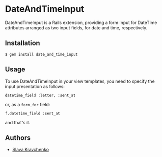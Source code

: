 # DateAndTimeInput

DateAndTimeInput is a Rails extension, providing a form input for DateTime attributes
arranged as two input fields, for date and time, respectively.

## Installation

    $ gem install date_and_time_input

## Usage

To use DateAndTimeInput in your view templates,
you need to specify the input presentation as follows:

    datetime_field :letter, :sent_at

or, as a `form_for` field:

    f.datetime_field :sent_at

and that's it.

## Authors

- [Slava Kravchenko](https://github.com/cordawyn)
